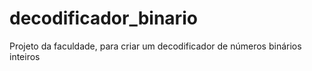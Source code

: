 # decodificador_binario
Projeto da faculdade, para criar um decodificador de números binários inteiros
